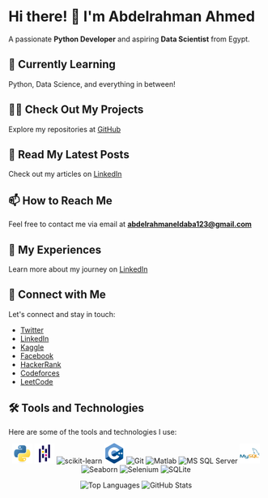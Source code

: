 # Hi there! 👋 I'm Abdelrahman Ahmed

A passionate **Python Developer** and aspiring **Data Scientist** from Egypt.

## 🌱 Currently Learning

Python, Data Science, and everything in between!

## 👨‍💻 Check Out My Projects

Explore my repositories at [GitHub](https://github.com/Abdelrahman47-code)

## 📝 Read My Latest Posts

Check out my articles on [LinkedIn](https://www.linkedin.com/in/abdelrahman-eldaba-739805192/)

## 📫 How to Reach Me

Feel free to contact me via email at **abdelrahmaneldaba123@gmail.com**

## 📄 My Experiences

Learn more about my journey on [LinkedIn](https://www.linkedin.com/in/abdelrahman-eldaba-739805192/)

## 🚀 Connect with Me

Let's connect and stay in touch:
- [Twitter](https://twitter.com/@a_eldaba)
- [LinkedIn](https://linkedin.com/in/abdelrahman-eldaba-739805192/)
- [Kaggle](https://kaggle.com/abdelrahmanahmed110)
- [Facebook](https://fb.com/profile.php?id=100009894226911)
- [HackerRank](https://www.hackerrank.com/abdelrahmanelda2)
- [Codeforces](https://codeforces.com/profile/abdelrahman04)
- [LeetCode](https://www.leetcode.com/abdelrahmaneldaba123)

## 🛠️ Tools and Technologies

Here are some of the tools and technologies I use:
<p align="center">
  <img src="https://raw.githubusercontent.com/devicons/devicon/master/icons/python/python-original.svg" alt="Python" width="40" height="40"/>
  <img src="https://raw.githubusercontent.com/devicons/devicon/master/icons/pandas/pandas-original.svg" alt="Pandas" width="40" height="40"/>
  <img src="https://upload.wikimedia.org/wikipedia/commons/0/05/Scikit_learn_logo_small.svg" alt="scikit-learn" width="40" height="40"/>
  <img src="https://raw.githubusercontent.com/devicons/devicon/master/icons/cplusplus/cplusplus-original.svg" alt="C++" width="40" height="40"/>
  <img src="https://www.vectorlogo.zone/logos/git-scm/git-scm-icon.svg" alt="Git" width="40" height="40"/>
  <img src="https://upload.wikimedia.org/wikipedia/commons/2/21/Matlab_Logo.png" alt="Matlab" width="40" height="40"/>
  <img src="https://www.svgrepo.com/show/303229/microsoft-sql-server-logo.svg" alt="MS SQL Server" width="40" height="40"/>
  <img src="https://raw.githubusercontent.com/devicons/devicon/master/icons/mysql/mysql-original-wordmark.svg" alt="MySQL" width="40" height="40"/>
  <img src="https://seaborn.pydata.org/_images/logo-mark-lightbg.svg" alt="Seaborn" width="40" height="40"/>
  <img src="https://raw.githubusercontent.com/detain/svg-logos/780f25886640cef088af994181646db2f6b1a3f8/svg/selenium-logo.svg" alt="Selenium" width="40" height="40"/>
  <img src="https://www.vectorlogo.zone/logos/sqlite/sqlite-icon.svg" alt="SQLite" width="40" height="40"/>
  <!-- Add more icons here -->
</p>

<!-- GitHub Stats -->
<p align="center">
  <img src="https://github-readme-stats.vercel.app/api/top-langs?username=abdelrahman47-code&show_icons=true&locale=en&layout=compact" alt="Top Languages" />
  <img src="https://github-readme-stats.vercel.app/api?username=abdelrahman47-code&show_icons=true&locale=en" alt="GitHub Stats" />
</p>
